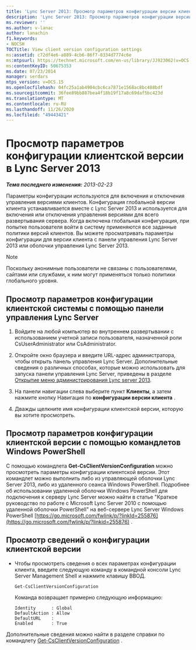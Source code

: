 ```yaml
---
title: 'Lync Server 2013: Просмотр параметров конфигурации версии клиента'
description: 'Lync Server 2013: Просмотр параметров конфигурации версии клиента.'
ms.reviewer: ''
ms.author: v-lanac
author: lanachin
f1.keywords:
- NOCSH
TOCTitle: View client version configuration settings
ms:assetid: c72df4e6-a889-4cb6-86f7-8334d7774c6e
ms:mtpsurl: https://technet.microsoft.com/en-us/library/JJ923062(v=OCS.15)
ms:contentKeyID: 50675353
ms.date: 07/23/2014
manager: serdars
mtps_version: v=OCS.15
ms.openlocfilehash: 04fc25a1ab4904cbc6ca7871e1568ac8bc488bdf
ms.sourcegitcommit: 36fee89bb887bea4f18b19f17a8c69daf5bc423d
ms.translationtype: MT
ms.contentlocale: ru-RU
ms.lasthandoff: 11/26/2020
ms.locfileid: "49443421"
---
```

# <a name="view-client-version-configuration-settings-in-lync-server-2013"></a>Просмотр параметров конфигурации клиентской версии в Lync Server 2013

<div data-xmlns="http://www.w3.org/1999/xhtml">

<div class="topic" data-xmlns="http://www.w3.org/1999/xhtml" data-msxsl="urn:schemas-microsoft-com:xslt" data-cs="https://msdn.microsoft.com/">

<div data-asp="https://msdn2.microsoft.com/asp">



</div>

<div id="mainSection">

<div id="mainBody">

<span> </span>

_**Тема последнего изменения:** 2013-02-23_

Параметры конфигурации используются для включения и отключения управления версиями клиентов. Конфигурация глобальной версии клиента устанавливается вместе с Lync Server 2013 и используется для включения или отключения управления версиями для всего развертывания сервера. Когда включена глобальная конфигурация, при попытке пользователя войти в систему применяются все заданные политики версий клиентов. Вы можете просматривать параметры конфигурации для версии клиента с панели управления Lync Server 2013 или оболочки управления Lync Server 2013.

<div>


> [!NOTE]  
> Поскольку анонимные пользователи не связаны с пользователями, сайтами или службами, к ним могут применяться только политики глобального уровня.



</div>

<div>

## <a name="to-view-client-version-configuration-settings-by-using-lync-server-control-panel"></a>Просмотр параметров конфигурации клиентской системы с помощью панели управления Lync Server

1.  Войдите на любой компьютер во внутреннем развертывании с использованием учетной записи пользователя, назначенной роли CsUserAdministrator или CsAdministrator.

2.  Откройте окно браузера и введите URL-адрес администратора, чтобы открыть панель управления Lync Server. Дополнительные сведения о различных способах, которые можно использовать для запуска панели управления Lync Server, приведены в разделе [Открытие меню администрирования Lync server 2013](lync-server-2013-open-lync-server-administrative-tools.md).

3.  На панели навигации слева выберите пункт **Клиенты**, а затем нажмите кнопку Навигация по **конфигурации версии клиента** .

4.  Дважды щелкните имя конфигурации клиентской версии, которую вы хотите просмотреть.

</div>

<div>

## <a name="viewing-client-version-configuration-settings-by-using-windows-powershell-cmdlets"></a>Просмотр параметров конфигурации клиентской версии с помощью командлетов Windows PowerShell

С помощью командлета **Get-CsClientVersionConfiguration** можно просмотреть параметры конфигурации клиентской версии. Этот командлет можно выполнить либо из управляющей оболочки Lync Server 2013, либо из удаленного сеанса Windows PowerShell. Подробнее об использовании удаленной оболочки Windows PowerShell для подключения к серверу Lync Server можно найти в статье "Краткое руководство по работе с Microsoft Lync Server 2010 с помощью удаленной оболочки PowerShell" на веб-сервере Lync Server Windows PowerShell [https://go.microsoft.com/fwlink/p/?linkId=255876](https://go.microsoft.com/fwlink/p/?linkid=255876) .

<div>

## <a name="to-view-client-version-configuration-information"></a>Просмотр сведений о конфигурации клиентской версии

  - Чтобы просмотреть сведения о всех параметрах конфигурации клиента, введите следующую команду в командной консоли Lync Server Management Shell и нажмите клавишу ВВОД.
    
        Get-CsClientVersionConfiguration
    
    Команда возвращает примерно следующую информацию:
    
        Identity      : Global
        DefaultAction : Allow
        DefaultURL    :
        Enabled       : True

</div>

Дополнительные сведения можно найти в разделе справки по командлету [Get-CsClientVersionConfiguration](https://docs.microsoft.com/powershell/module/skype/Get-CsClientVersionConfiguration) .

</div>

</div>

<span> </span>

</div>

</div>

</div>

